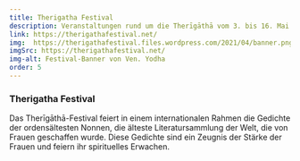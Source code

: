 ```yaml
---
title: Therigatha Festival
description: Veranstaltungen rund um die Therīgāthā vom 3. bis 16. Mai 2021
link: https://therigathafestival.net/
img:  https://therigathafestival.files.wordpress.com/2021/04/banner.png?w=1024
imgSrc: https://therigathafestival.net/
img-alt: Festival-Banner von Ven. Yodha
order: 5
---
```

### Therigatha Festival
Das Therīgāthā-Festival feiert in einem internationalen Rahmen die Gedichte der ordensältesten Nonnen, die älteste Literatursammlung der Welt, die von Frauen geschaffen wurde. Diese Gedichte sind ein Zeugnis der Stärke der Frauen und feiern ihr spirituelles Erwachen.


